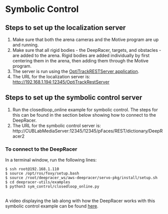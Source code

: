 # Symbolic Control

## Steps to set up the localization server

1. Make sure that both the arena cameras and the Motive program are up and running.
2. Make sure that all rigid bodies - the DeepRacer, targets, and obstacles - are added to the arena. Rigid bodies are added individually by first centering them in the arena, then adding them through the Motive program. 
3. The server is run using the [OptiTrackRESTServer application](https://github.com/HyConSys/OptiTrackRESTServer).
4. The URL for the localization server is: http://192.168.1.194:12345/OptiTrackRestServer

## Steps to set up the symbolic control server

1. Run the closedloop_online example for symbolic control. The steps for this can be found in the section below showing how to connect to the DeepRacer.
2. The URL for the symbolic control server is: http://CUBLabMediaServer:12345/12345/pFaces/REST/dictionary/DeepRacer2

### To connect to the DeepRacer

In a terminal window, run the following lines:

```
$ ssh root@192.168.1.110
$ source /opt/ros/foxy/setup.bash
$ source /root/deepracer_ws/aws-deepracer/servo-pkg/install/setup.sh
$ cd deepracer-utils/examples
$ python3 sym_control/closedloop_online.py
```

##

A video displaying the lab along with how the DeepRacer works with this symbolic control example can be found [here](https://www.youtube.com/watch?v=a40LoPfL0Z4). 
